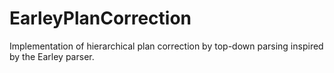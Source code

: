 # EarleyPlanCorrection
Implementation of hierarchical plan correction by top-down parsing inspired by the Earley parser.
